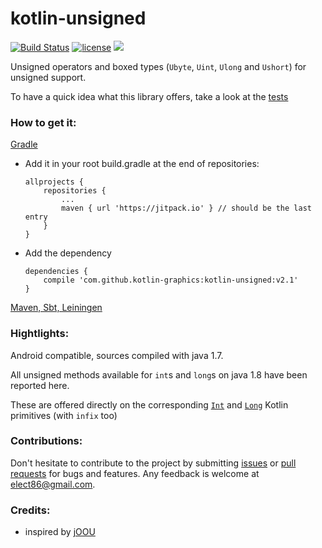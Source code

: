 # kotlin-unsigned

[![Build Status](https://travis-ci.org/kotlin-graphics/kotlin-unsigned.svg?branch=master)](https://travis-ci.org/kotlin-graphics/kotlin-unsigned) [![license](https://img.shields.io/github/license/mashape/apistatus.svg)](https://github.com/kotlin-graphics/kotlin-unsigned/blob/master/LICENSE) ![](https://reposs.herokuapp.com/?path=kotlin-graphics/kotlin-unsigned)

Unsigned operators and boxed types (`Ubyte`, `Uint`, `Ulong` and `Ushort`) for unsigned support.

To have a quick idea what this library offers, take a look at the [tests](https://github.com/kotlin-graphics/kotlin-unsigned/blob/master/src/test/kotlin/unsigned/test.kt)

### How to get it:

[Gradle](https://jitpack.io/#kotlin-graphics/kotlin-unsigned/v2.1)

- Add it in your root build.gradle at the end of repositories:

      allprojects {
          repositories {
              ...
              maven { url 'https://jitpack.io' } // should be the last entry
          }
      }

- Add the dependency

      dependencies {
          compile 'com.github.kotlin-graphics:kotlin-unsigned:v2.1'
      }

[Maven, Sbt, Leiningen](https://jitpack.io/#kotlin-graphics/kotlin-unsigned/v2.1)


### Hightlights:

Android compatible, sources compiled with java 1.7.

All unsigned methods available for `int`s and `long`s on java 1.8 have been reported here. 

These are offered directly on the corresponding [`Int`](https://github.com/kotlin-graphics/kotlin-unsigned/blob/master/src/main/kotlin/unsigned/java_1_7/int.kt) and [`Long`](https://github.com/kotlin-graphics/kotlin-unsigned/blob/master/src/main/kotlin/unsigned/java_1_7/long.kt) Kotlin primitives (with `infix` too)

### Contributions:

Don't hesitate to contribute to the project by submitting [issues](https://github.com/kotlin-graphics/kotlin-unsigned/issues) or [pull requests](https://github.com/kotlin-graphics/kotlin-unsigned/pulls) for bugs and features. Any feedback is welcome at [elect86@gmail.com](mailto://elect86@gmail.com).


### Credits:

- inspired by [jOOU](https://github.com/jOOQ/jOOU)
